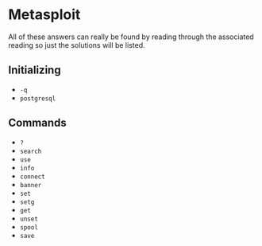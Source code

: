 # Metasploit

All of these answers can really be found by reading through the associated reading so just the solutions will be listed.

## Initializing
* `-q`
* `postgresql`

## Commands
* `?`
* `search`
* `use`
* `info`
* `connect`
* `banner`
* `set`
* `setg`
* `get`
* `unset`
* `spool`
* `save`